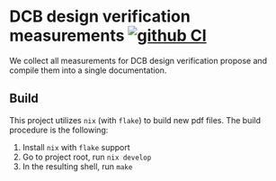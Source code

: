 # DCB design verification measurements [![github CI](https://github.com/yipengsun/dcb_design_verification_measurements/workflows/CI/badge.svg?branch=master)](https://github.com/yipengsun/dcb_design_verification_measurements/actions?query=workflow%3ACI)

We collect all measurements for DCB design verification propose and compile
them into a single documentation.


## Build

This project utilizes `nix` (with `flake`) to build new pdf files.
The build procedure is the following:

1. Install `nix` with `flake` support
2. Go to project root, run `nix develop`
3. In the resulting shell, run `make`
